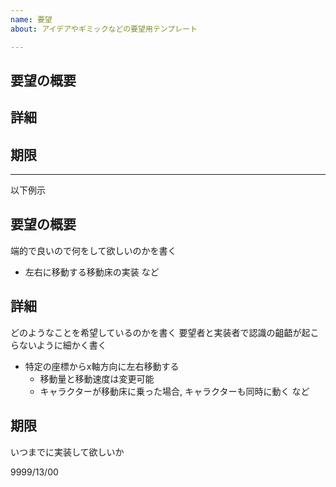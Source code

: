```yaml
---
name: 要望
about: アイデアやギミックなどの要望用テンプレート

---
```


## 要望の概要
## 詳細
## 期限

---

以下例示
## 要望の概要
端的で良いので何をして欲しいのかを書く

* 左右に移動する移動床の実装
など

## 詳細
どのようなことを希望しているのかを書く
要望者と実装者で認識の齟齬が起こらないように細かく書く

* 特定の座標からx軸方向に左右移動する
  - 移動量と移動速度は変更可能
  - キャラクターが移動床に乗った場合, キャラクターも同時に動く
など

## 期限
いつまでに実装して欲しいか

9999/13/00

